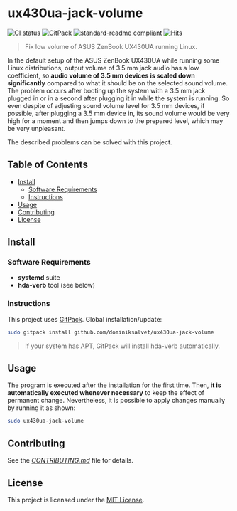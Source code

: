# ux430ua-jack-volume

[![CI status](https://github.com/dominiksalvet/ux430ua-jack-volume/workflows/CI/badge.svg)](https://github.com/dominiksalvet/ux430ua-jack-volume/commits)
[![GitPack](https://img.shields.io/badge/-GitPack-571997)](https://github.com/topics/gitpack)
[![standard-readme compliant](https://img.shields.io/badge/readme_style-standard-brightgreen.svg)](https://github.com/RichardLitt/standard-readme)
[![Hits](https://hits.seeyoufarm.com/api/count/incr/badge.svg?url=https%3A%2F%2Fgithub.com%2Fdominiksalvet%2Fux430ua-jack-volume&count_bg=%2379C83D&title_bg=%23555555&icon=&icon_color=%23E7E7E7&title=hits&edge_flat=false)](https://hits.seeyoufarm.com)

> Fix low volume of ASUS ZenBook UX430UA running Linux.

In the default setup of the ASUS ZenBook UX430UA while running some Linux distributions, output volume of 3.5 mm jack audio has a low coefficient, so **audio volume of 3.5 mm devices is scaled down significantly** compared to what it should be on the selected sound volume. The problem occurs after booting up the system with a 3.5 mm jack plugged in or in a second after plugging it in while the system is running. So even despite of adjusting sound volume level for 3.5 mm devices, if possible, after plugging a 3.5 mm device in, its sound volume would be very high for a moment and then jumps down to the prepared level, which may be very unpleasant.

The described problems can be solved with this project.

## Table of Contents

* [Install](#install)
  * [Software Requirements](#software-requirements)
  * [Instructions](#instructions)
* [Usage](#usage)
* [Contributing](#contributing)
* [License](#license)

## Install

### Software Requirements

* **systemd** suite
* **hda-verb** tool (see below)

### Instructions

This project uses [GitPack](https://github.com/dominiksalvet/gitpack). Global installation/update:

```sh
sudo gitpack install github.com/dominiksalvet/ux430ua-jack-volume
```

> If your system has APT, GitPack will install hda-verb automatically.

## Usage

The program is executed after the installation for the first time. Then, **it is automatically executed whenever necessary** to keep the effect of permanent change. Nevertheless, it is possible to apply changes manually by running it as shown:

```sh
sudo ux430ua-jack-volume
```

## Contributing

See the [*CONTRIBUTING.md*](CONTRIBUTING.md) file for details.

## License

This project is licensed under the [MIT License](LICENSE).
